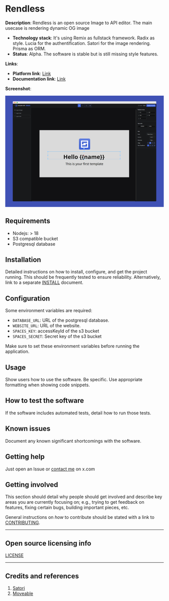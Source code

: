 # Rendless

**Description**: Rendless is an open source Image to API editor. The main usecase is rendering dynamic OG image

- **Technology stack**: It's using Remix as fullstack framework. Radix as style. Lucia for the authentification. Satori for the image rendering. Prisma as ORM.
- **Status**: Alpha. The software is stable but is still missing style features.

**Links**:

- **Platform link**: [Link](https://rendless.com)
- **Documentation link**: [Link](https://docs.rendless.com)

**Screenshot**:

![](reendless-screenshot.png)

## Requirements

- Nodejs: > 18
- S3 compatible bucket
- Postgresql database

## Installation

Detailed instructions on how to install, configure, and get the project running.
This should be frequently tested to ensure reliability. Alternatively, link to
a separate [INSTALL](INSTALL.md) document.

## Configuration

Some environment variables are required:

- `DATABASE_URL`: URL of the postgresql database.
- `WEBSITE_URL`: URL of the website.
- `SPACES_KEY`: accessKeyId of the s3 bucket
- `SPACES_SECRET`: Secret key of the s3 bucket

Make sure to set these environment variables before running the application.

## Usage

Show users how to use the software.
Be specific.
Use appropriate formatting when showing code snippets.

## How to test the software

If the software includes automated tests, detail how to run those tests.

## Known issues

Document any known significant shortcomings with the software.

## Getting help

Just open an Issue or [contact me](https://x.com/CypherGolem) on x.com

## Getting involved

This section should detail why people should get involved and describe key areas you are
currently focusing on; e.g., trying to get feedback on features, fixing certain bugs, building
important pieces, etc.

General instructions on _how_ to contribute should be stated with a link to [CONTRIBUTING](CONTRIBUTING.md).

---

## Open source licensing info

[LICENSE](LICENSE)

---

## Credits and references

1. [Satori](https://github.com/vercel/satori)
2. [Moveable](https://github.com/daybrush/moveable)
